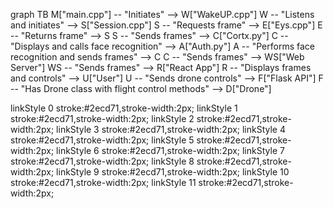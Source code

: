 graph TB
  M["main.cpp"] -- "Initiates" --> W["WakeUP.cpp"]
  W -- "Listens and initiates" --> S["Session.cpp"]
  S -- "Requests frame" --> E["Eys.cpp"]
  E -- "Returns frame" --> S
  S -- "Sends frames" --> C["Cortx.py"]
  C -- "Displays and calls face recognition" --> A["Auth.py"]
  A -- "Performs face recognition and sends frames" --> C
  C -- "Sends frames" --> WS["Web Server"]
  WS -- "Sends frames" --> R["React App"]
  R -- "Displays frames and controls" --> U["User"]
  U -- "Sends drone controls" --> F["Flask API"]
  F -- "Has Drone class with flight control methods" --> D["Drone"]

  linkStyle 0 stroke:#2ecd71,stroke-width:2px;
  linkStyle 1 stroke:#2ecd71,stroke-width:2px;
  linkStyle 2 stroke:#2ecd71,stroke-width:2px;
  linkStyle 3 stroke:#2ecd71,stroke-width:2px;
  linkStyle 4 stroke:#2ecd71,stroke-width:2px;
  linkStyle 5 stroke:#2ecd71,stroke-width:2px;
  linkStyle 6 stroke:#2ecd71,stroke-width:2px;
  linkStyle 7 stroke:#2ecd71,stroke-width:2px;
  linkStyle 8 stroke:#2ecd71,stroke-width:2px;
  linkStyle 9 stroke:#2ecd71,stroke-width:2px;
  linkStyle 10 stroke:#2ecd71,stroke-width:2px;
  linkStyle 11 stroke:#2ecd71,stroke-width:2px;
